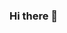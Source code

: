 ### Hi there 👋

<!--
**muhammadrivaldy/muhammadrivaldy** is a ✨ _special_ ✨ repository because its `README.md` (this file) appears on your GitHub profile.

Here are some ideas to get you started:

- 🔭 I’m currently working on Blue Bird Group
- 🌱 I’m currently learning K8s
-->
